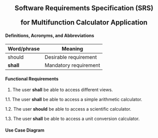 <h2 align="center"> Software Requirements Specification (SRS) 
  
for Multifunction Calculator Application </h3>

#### Definitions, Acronyms, and Abbreviations
Word/phrase   | Meaning               
--------------|----------------------
should        | Desirable requirement
**shall**     | Mandatory requirement

#### Functional Requirements

1. The user **shall** be able to access different views.

1.1. The user **shall** be able to access a simple arithmetic calculator.

1.2. The user **should** be able to access a scientific calculator.

1.3. The user **shall** be able to access a unit conversion calculator.

#### Use Case Diagram
